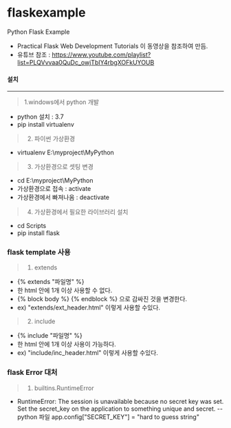 # flaskexample
Python Flask Example

- Practical Flask Web Development Tutorials 이 동영상을 참조하여 만듬.
- 유튜브 참조 : https://www.youtube.com/playlist?list=PLQVvvaa0QuDc_owjTbIY4rbgXOFkUYOUB

#### 설치
***
> 1.windows에서 python 개발

- python 설치 : 3.7
- pip install virtualenv


> 2. 파이썬 가상환경
 - virtualenv E:\myproject\MyPython

> 3. 가상환경으로 셋팅 변경
  - cd E:\myproject\MyPython
  - 가상환경으로 접속    : activate
  - 가상환경에서 빠져나옴 : deactivate

> 4. 가상환경에서 필요한 라이브러리 설치
- cd Scripts
- pip install flask

### flask template 사용
> 1. extends
  - {% extends "파일명" %}
  - 한 html 안에 1개 이상 사용할 수 없다.
  - {% block body %} {% endblock %} 으로 감싸진 것을 변경한다.
  - ex) "extends/ext_header.html" 이렇게 사용할 수있다.

> 2. include
  - {% include "파일명" %}
  - 한 html 안에 1개 이상 사용이 가능하다.
  - ex) "include/inc_header.html" 이렇게 사용할 수있다.

### flask Error 대처
> 1. builtins.RuntimeError
  - RuntimeError: The session is unavailable because no secret key was set.  Set the secret_key on the application to something unique and secret.
  -- python 파일 
     app.config["SECRET_KEY"] = "hard to guess string" 
